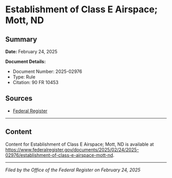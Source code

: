 # Establishment of Class E Airspace; Mott, ND

## Summary

**Date:** February 24, 2025

**Document Details:**
- Document Number: 2025-02976
- Type: Rule
- Citation: 90 FR 10453

## Sources
- [Federal Register](https://www.federalregister.gov/documents/2025/02/24/2025-02976/establishment-of-class-e-airspace-mott-nd)

---

## Content

Content for Establishment of Class E Airspace; Mott, ND is available at https://www.federalregister.gov/documents/2025/02/24/2025-02976/establishment-of-class-e-airspace-mott-nd.

---

*Filed by the Office of the Federal Register on February 24, 2025*
